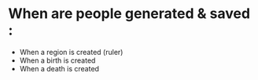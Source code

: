# When are people generated & saved : 
- When a region is created (ruler)
- When a birth is created 
- When a death is created 

